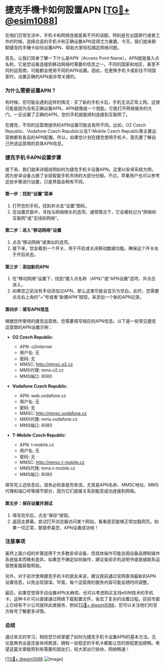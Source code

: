 # 捷克手機卡如何設置APN [[TG💪+ @esim1088](https://t.me/s/esim1088)]

在咱们日常生活中，手机卡和网络连接是离不开的话题。特别是在出国旅行或者工作的时候，选择合适的手机卡和正确设置APN显得尤为重要。今天，我们就来聊聊捷克的手機卡如何设置APN，帮助大家轻松搞定网络问题。

首先，让我们简单了解一下什么是APN（Access Point Name）。APN就是接入点名称，它是您设备连接到移动网络时需要的信息之一。不同的国家和地区，甚至不同的运营商，可能都会使用不同的APN设置。因此，在更换手机卡或前往不同国家时，设置正确的APN是非常关键的。

### **为什么需要设置APN？**

有时候，您可能会遇到这样的情况：买了新的手机卡后，手机无法正常上网。这很可能是因为没有正确设置APN。APN就像是一个钥匙，它能打开网络服务的大门。一旦设置了正确的APN，您的手机就能顺利连接到互联网了。

在捷克，不同的运营商提供的APN设置可能会有所不同。比如，O2 Czech Republic、Vodafone Czech Republic以及T-Mobile Czech Republic等主要运营商都有各自的APN配置。所以，如果您计划在捷克使用手机卡，首先要了解自己所选运营商的具体APN信息。

### **捷克手机卡APN设置步骤**

接下来，我们就来详细说明如何为捷克手机卡设置APN。这里以安卓系统为例，因为安卓设备占据了全球智能手机市场的大部分份额。不过，苹果用户也可以参考这些步骤进行设置，只是界面会稍有不同。

#### **第一步：找到“设置”菜单**
1. 打开您的手机，找到并点击“设置”图标。
2. 在设置页面中，寻找与网络相关的选项。通常情况下，它会被标记为“网络和互联网”或“无线和网络”。

#### **第二步：进入“移动网络”设置**
1. 点击“移动网络”或类似的选项。
2. 接下来，您会看到一个开关，用于开启或关闭移动数据功能。确保这个开关处于开启状态。

#### **第三步：添加新的APN**
1. 在“移动网络”设置下，找到“接入点名称（APN）”或“APN设置”选项，并点击进入。
2. 如果您之前没有手动添加过APN，那么这里可能会显示为空白。此时，您需要点击右上角的“+”号或者“新建APN”按钮，来添加一个新的APN记录。

#### **第四步：填写APN信息**
根据您所使用的捷克运营商，您需要填写相应的APN信息。以下是一些常见捷克运营商的APN设置示例：

- **O2 Czech Republic**:
  - APN: o2internet
  - 用户名: 无
  - 密码: 无
  - MMSC: http://mmsc.o2.cz
  - MMS代理: mms.o2.cz
  - MMS端口: 8080

- **Vodafone Czech Republic**:
  - APN: web.vodafone.cz
  - 用户名: 无
  - 密码: 无
  - MMSC: http://mmsc.vodafone.cz
  - MMS代理: mms.vodafone.cz
  - MMS端口: 8080

- **T-Mobile Czech Republic**:
  - APN: t-mobile.cz
  - 用户名: 无
  - 密码: 无
  - MMSC: http://mmsc.t-mobile.cz
  - MMS代理: mms.t-mobile.cz
  - MMS端口: 8080

填写完上述信息后，请务必检查是否有误。尤其是APN名称、MMSC地址、MMS代理和端口号等细节部分，因为它们直接关系到能否成功连接到网络。

#### **第五步：保存设置并测试**
1. 填写完毕后，点击“保存”按钮。
2. 返回主屏幕，尝试打开浏览器访问某个网站，看看是否能够正常加载网页。如果一切正常，那就恭喜您，APN设置成功啦！

### **注意事项**

虽然上面介绍的步骤适用于大多数安卓设备，但具体操作可能会因设备品牌和操作系统版本而略有差异。如果您不确定如何操作，建议查阅手机说明书或直接联系运营商客服获取帮助。

另外，对于初次使用捷克手机卡的朋友来说，建议提前通过官网查询最新的APN设置信息，以免出现错误。毕竟，每个运营商的服务内容可能会随时间调整。

最后，如果您觉得手动设置APN太麻烦，也可以考虑购买支持eSIM技术的手机卡。这种卡片可以直接通过网络下载配置文件，省去了复杂的设置过程。目前市面上已经有不少公司提供此类服务，例如[TG💪+ @esim1088](https://t.me/s/esim1088)，您可以关注他们的官方账号了解更多详情。

### **总结**

通过本文的学习，相信您已经掌握了如何为捷克手机卡设置APN的基本方法。无论是商务出差还是休闲旅游，拥有一张稳定的手机卡都能让您的旅程更加顺畅。希望这篇文章能帮到有需要的朋友们，祝大家出行愉快，网络畅通！

[[TG💪+ @esim1088](https://t.me/s/esim1088) ![Image](https://i.postimg.cc/4NQfJmqS/Snipaste-2025-05-13-00-14-12.png)]